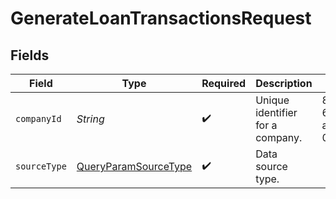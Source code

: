 # GenerateLoanTransactionsRequest


## Fields

| Field                                                                   | Type                                                                    | Required                                                                | Description                                                             | Example                                                                 |
| ----------------------------------------------------------------------- | ----------------------------------------------------------------------- | ----------------------------------------------------------------------- | ----------------------------------------------------------------------- | ----------------------------------------------------------------------- |
| `companyId`                                                             | *String*                                                                | :heavy_check_mark:                                                      | Unique identifier for a company.                                        | 8a210b68-6988-11ed-a1eb-0242ac120002                                    |
| `sourceType`                                                            | [QueryParamSourceType](../../models/operations/QueryParamSourceType.md) | :heavy_check_mark:                                                      | Data source type.                                                       |                                                                         |